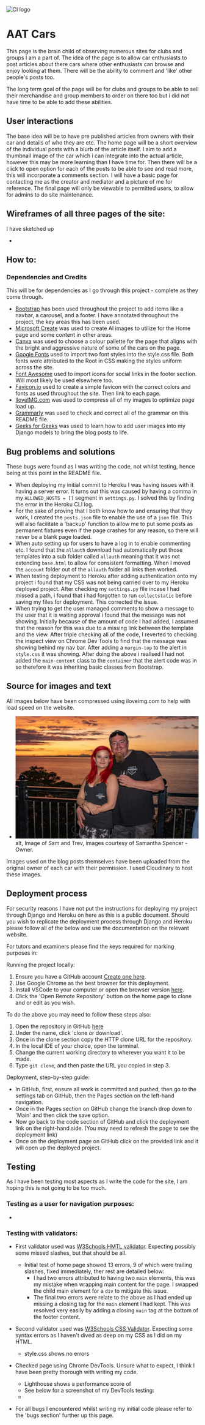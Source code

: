 ![CI logo](https://codeinstitute.s3.amazonaws.com/fullstack/ci_logo_small.png)

# AAT Cars

This page is the brain child of observing numerous sites for clubs and groups I am a part of. The idea of the page is to allow car enthusiasts to post articles about there cars where other enthusiasts can browse and enjoy looking at them. There will be the ability to comment and 'like' other people's posts too.

The long term goal of the page will be for clubs and groups to be able to sell their merchandise and group members to order on there too but i did not have time to be able to add these abilities.

## User interactions

The base idea will be to have pre published articles from owners with their car and details of who they are etc. The home page will be a short overview of the individual posts with a blurb of the article itself. I aim to add a thumbnail image of the car which i can integrate into the actual article, however this may be more learning than I have time for. Then there will be a click to open option for each of the posts to be able to see and read more, this will incorporate a comments section. I will have a basic page for contacting me as the creator and mediator and a picture of me for reference. The final page will only be viewable to permitted users, to allow for admins to do site maintenance.

## Wireframes of all three pages of the site:

I have sketched up 

+ ![]()

## How to:

### Dependencies and Credits

This will be for dependencies as I go through this project - complete as they come through.
+ [Bootstrap](https://getbootstrap.com/) has been used throughout the project to add items like a navbar, a carousel, and a footer. I have annotated throughout the project, the key areas this has been used.
+ [Microsoft Create](https://create.microsoft.com/en-us/features/ai-image-generator) was used to create AI images to utilize for the Home page and some content in other areas.
+ [Canva](https://www.canva.com/colors/color-palette-generator/) was used to choose a colour pallette for the page that aligns with the bright and aggressive nature of some of the cars on the page.
+ [Google Fonts](https://fonts.google.com/) used to import two font styles into the style.css file. Both fonts were attributed to the Root in CSS making the styles uniform across the site.
+ [Font Awesome](https://fontawesome.com/) used to import icons for social links in the footer section. Will most likely be used elsewhere too.
+ [Favicon.io](https://favicon.io/#google_vignette) used to create a simple favicon with the correct colors and fonts as used throughout the site. Then link to each page.
+ [IloveIMG.com](https://www.iloveimg.com/) was used to compress all of my images to optimize page load up.
+ [Grammarly](https://app.grammarly.com/ddocs/2742182934) was used to check and correct all of the grammar on this README file.
+ [Geeks for Geeks](https://www.geeksforgeeks.org/python/python-uploading-images-in-django/) was used to learn how to add user images into my Django models to bring the blog posts to life.

## Bug problems and solutions

These bugs were found as I was writing the code, not whilst testing, hence being at this point in the README file.

+ When deploying my initial commit to Heroku I was having issues with it having a server error. It turns out this was caused by having a comma in my `ALLOWED_HOSTS = []` segment in `settings.py`. I solved this by finding the error in the Heroku CLI log.
+ For the sake of proving that I both know how to and ensuring that they work, I created the `posts.json` file to enable the use of a `json` file. This will also facilitate a 'backup' function to allow me to put some posts as permanent fixtures even if the page crashes for any reason, so there will never be a blank page loaded.
+ When auto setting up for users to have a log in to enable commenting etc. I found that the `allauth` download had automatically put those templates into a sub folder called `allauth` meaning that it was not extending `base.html` to allow for consistent formatting. When I moved the `account` folder out of the `allauth` folder all links then worked.
+ When testing deployment to Heroku after adding authentication onto my project i found that my CSS was not being carried over to my Heroku deployed project. After checking my `settings.py` file incase I had missed a path, i found that i had forgotten to run `collectstatic` before saving my files for deployment. This corrected the issue.
+ When trying to get the user managed comments to show a message to the user that it is waiting approval i found that the message was not showing. Initially because of the amount of code I had added, I assumed that the reason for this was due to a missing link between the template and the view. After triple checking all of the code, I reverted to checking the inspect view on Chrome Dev Tools to find that the message was showing behind my nav bar. After adding a `margin-top` to the alert in `style.css` it was showing. After doing the above i realised I had not added the `main-content` class to the `container` that the alert code was in so therefore it was inheriting basic classes from Bootstrap.


## Source for images and text

All images below have been compressed using iloveimg.com to help with load speed on the website.

+ ![Sam and Trev](static\images\just-me.jpg) alt, Image of Sam and Trev, images courtesy of Samantha Spencer - Owner.

Images used on the blog posts themselves have been uploaded from the original owner of each car with their permission. I used Cloudinary to host these images.

## Deployment process

For security reasons I have not put the instructions for deploying my project through Django and Heroku on here as this is a public document. Should you wish to replicate the deployment process through Django and Heroku please follow all of the below and use the documentation on the relevant website.

For tutors and examiners please find the keys required for marking purposes in: 

Running the project locally:
1. Ensure you have a GitHub account [Create one here](https://docs.github.com/en/get-started/start-your-journey/creating-an-account-on-github).
2. Use Google Chrome as the best browser for this deployment.
3. Install VSCode to your computer or open the browser version [here](https://vscode.dev/).
4. Click the 'Open Remote Repository' button on the home page to clone and or edit as you wish.

To do the above you may need to follow these steps also:
1. Open the repository in GitHub [here](https://github.com/14sammie41/samantha-spencer)
2. Under the name, click 'clone or download'.
3. Once in the clone section copy the HTTP clone URL for the repository.
4. In the local IDE of your choice, open the terminal.
5. Change the current working directory to wherever you want it to be made.
6. Type `git clone`, and then paste the URL you copied in step 3.

Deployment, step-by-step guide:
+ In GitHub, first, ensure all work is committed and pushed, then go to the settings tab on GitHub, then the Pages section on the left-hand navigation.
+ Once in the Pages section on GitHub change the branch drop down to 'Main' and then click the save option.
+ Now go back to the code section of GitHub and click the deployment link on the right-hand side. (You may need to refresh the page to see the deployment link)
+ Once on the deployment page on GitHub click on the provided link and it will open up the deployed project.

## Testing

As I have been testing most aspects as I write the code for the site, I am hoping this is not going to be too much.

### Testing as a user for navigation purposes:
+ 

### Testing with validators:
+ First validator used was [W3Schools HMTL validator](https://validator.w3.org/#validate_by_input). Expecting possibly some missed slashes, but that should be all. 
    + Initial test of home page showed 13 errors, 9 of which were trailing slashes, fixed immediately, ther rest are detailed below:
        + I had two errors attributed to having two `main` elements, this was my mistake when wrapping main content for the page. I swapped the child main element for a `div` to mitigate this issue.
        + The final two errors were relate to the above as I had ended up missing a closing tag for the `main` element I had kept. This was resolved very easily by adding a closing `main` tag at the bottom of the footer content.
+ Second validator used was [W3Schools CSS Validator](https://jigsaw.w3.org/css-validator/#validate_by_input). Expecting some syntax errors as I haven't dived as deep on my CSS as I did on my HTML.
    + style.css shows no errors
+ Checked page using Chrome DevTools. Unsure what to expect, I think I have been pretty thorough with writing my code.
    + Lighthouse shows a performance score of 
    + See below for a screenshot of my DevTools testing:
    + ![]()

+ For all bugs I encountered whilst writing my initial code please refer to the 'bugs section' further up this page.
